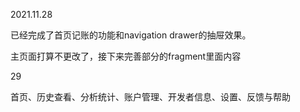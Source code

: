 2021.11.28

已经完成了首页记账的功能和navigation drawer的抽屉效果。

主页面打算不更改了，接下来完善部分的fragment里面内容

29

首页、历史查看、分析统计、账户管理、开发者信息、设置、反馈与帮助